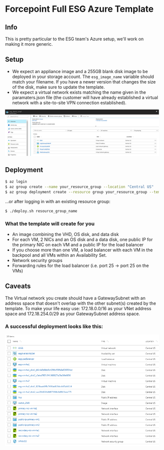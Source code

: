 # Forcepoint Full ESG Azure Template


## Info
This is pretty particular to the ESG team's Azure setup, we'll work on making it more generic.


## Setup
- We expect an appliance image and a 255GB blank disk image to be deployed in your storage account.  The `esg_image_name` variable should match your filename.  If you have a newer version that changes the size of the disk, make sure to update the template.
- We expect a virtual network exists matching the name given in the paramaters.json file (the customer will have already established a virtual network with a site-to-site VPN connection established).

![Bare Minimum S2S Setup](doc/barebones_deploy.png)

## Deployment

```bash
$ az login
$ az group create --name your_resource_group --location "Central US"
$ az group deployment create --resource group your_resource_group --template-file azuredeploy.json --parameters @parameters.json --name your_deployment_name
```
...or after logging in with an existing resource group:

```bash
$ ./deploy.sh resource_group_name
```

### What the template will create for you
- An image combining the VHD, OS disk, and data disk
- For each VM, 2 NICs and an OS disk and a data disk, one public IP for the primary NIC on each VM and a public IP for the load balancer
- If you choose more than one VM, a load balancer with each VM in the backpool and all VMs within an Availability Set.
- Network security groups
- Forwarding rules for the load balancer (i.e. port 25 -> port 25 on the VMs)

## Caveats
The Virtual network you create should have a GatewaySubnet with an address space that doesn't overlap with the other subnet(s) created by the template.
To make your life easy use: 172.18.0.0/16 as your VNet address space and 172.18.254.0/29 as your GatewaySubnet address space.

### A successful deployment looks like this:

![Small Deployment](doc/smallDeploy.png)
